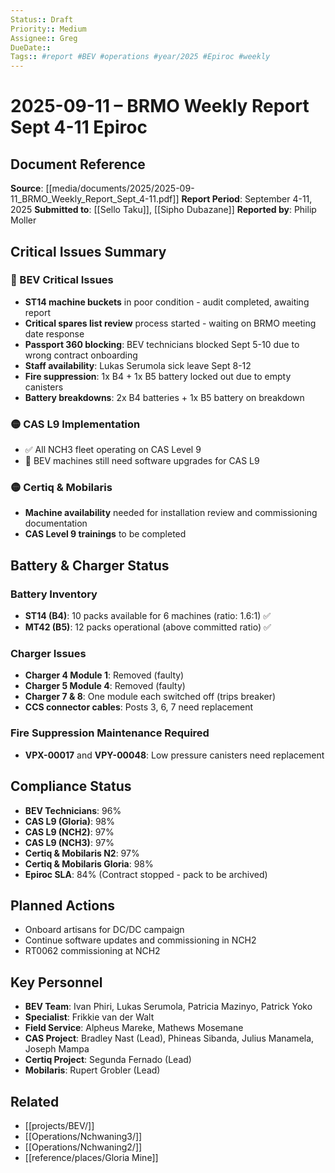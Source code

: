 ```yaml
---
Status:: Draft
Priority:: Medium
Assignee:: Greg
DueDate::
Tags:: #report #BEV #operations #year/2025 #Epiroc #weekly
---
```


# 2025-09-11 – BRMO Weekly Report Sept 4-11 Epiroc

## Document Reference
**Source**: [[media/documents/2025/2025-09-11_BRMO_Weekly_Report_Sept_4-11.pdf]]
**Report Period**: September 4-11, 2025
**Submitted to**: [[Sello Taku]], [[Sipho Dubazane]]
**Reported by**: Philip Moller

## Critical Issues Summary

### 🔴 BEV Critical Issues
- **ST14 machine buckets** in poor condition - audit completed, awaiting report
- **Critical spares list review** process started - waiting on BRMO meeting date response
- **Passport 360 blocking**: BEV technicians blocked Sept 5-10 due to wrong contract onboarding
- **Staff availability**: Lukas Serumola sick leave Sept 8-12
- **Fire suppression**: 1x B4 + 1x B5 battery locked out due to empty canisters
- **Battery breakdowns**: 2x B4 batteries + 1x B5 battery on breakdown

### 🟡 CAS L9 Implementation
- ✅ All NCH3 fleet operating on CAS Level 9
- 🔄 BEV machines still need software upgrades for CAS L9

### 🟡 Certiq & Mobilaris
- **Machine availability** needed for installation review and commissioning documentation
- **CAS Level 9 trainings** to be completed

## Battery & Charger Status

### Battery Inventory
- **ST14 (B4)**: 10 packs available for 6 machines (ratio: 1.6:1) ✅
- **MT42 (B5)**: 12 packs operational (above committed ratio) ✅

### Charger Issues
- **Charger 4 Module 1**: Removed (faulty)
- **Charger 5 Module 4**: Removed (faulty)
- **Charger 7 & 8**: One module each switched off (trips breaker)
- **CCS connector cables**: Posts 3, 6, 7 need replacement

### Fire Suppression Maintenance Required
- **VPX-00017** and **VPY-00048**: Low pressure canisters need replacement

## Compliance Status
- **BEV Technicians**: 96%
- **CAS L9 (Gloria)**: 98%
- **CAS L9 (NCH2)**: 97%
- **CAS L9 (NCH3)**: 97%
- **Certiq & Mobilaris N2**: 97%
- **Certiq & Mobilaris Gloria**: 98%
- **Epiroc SLA**: 84% (Contract stopped - pack to be archived)

## Planned Actions
- Onboard artisans for DC/DC campaign
- Continue software updates and commissioning in NCH2
- RT0062 commissioning at NCH2

## Key Personnel
- **BEV Team**: Ivan Phiri, Lukas Serumola, Patricia Mazinyo, Patrick Yoko
- **Specialist**: Frikkie van der Walt
- **Field Service**: Alpheus Mareke, Mathews Mosemane
- **CAS Project**: Bradley Nast (Lead), Phineas Sibanda, Julius Manamela, Joseph Mampa
- **Certiq Project**: Segunda Fernado (Lead)
- **Mobilaris**: Rupert Grobler (Lead)

## Related
- [[projects/BEV/]]
- [[Operations/Nchwaning3/]]
- [[Operations/Nchwaning2/]]
- [[reference/places/Gloria Mine]]